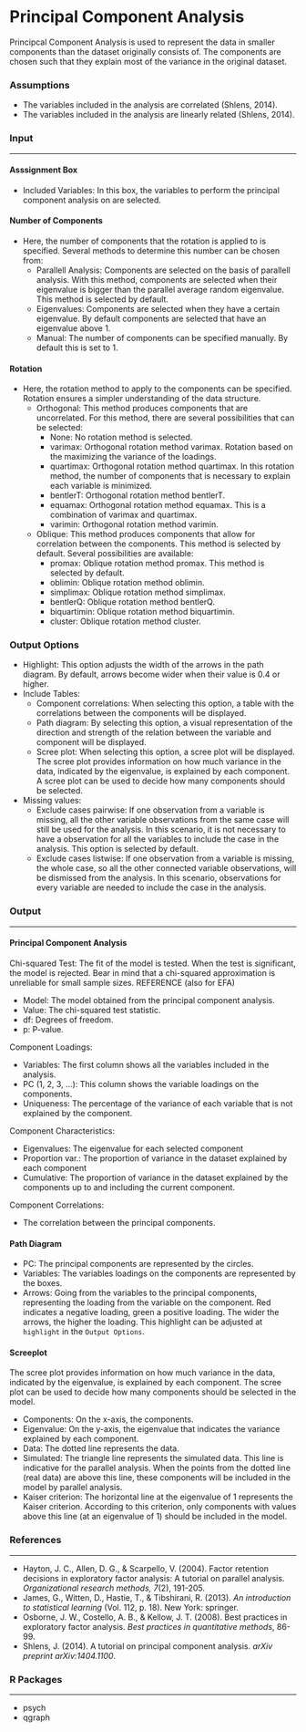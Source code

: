Principal Component Analysis 
===

Principcal Component Analysis is used to represent the data in smaller components than the dataset originally consists of. The components are chosen such that they explain most of the variance in the original dataset. 

### Assumptions 
- The variables included in the analysis are correlated (Shlens, 2014). 
- The variables included in the analysis are linearly related (Shlens, 2014). 

### Input 
---
#### Asssignment Box 
- Included Variables: In this box, the variables to perform the principal component analysis on are selected. 

#### Number of Components  
- Here, the number of components that the rotation is applied to is specified. Several methods to determine this number can be chosen from:   
  - Parallell Analysis: Components are selected on the basis of parallell analysis. With this method, components are selected when their eigenvalue is bigger than the parallel average random eigenvalue. This method is selected by default. 
  - Eigenvalues: Components are selected when they have a certain eigenvalue. By default components are selected that have an eigenvalue above 1. 
  - Manual: The number of components can be specified manually. By default this is set to 1. 

#### Rotation  
- Here, the rotation method to apply to the components can be specified. Rotation ensures a simpler understanding of the data structure.
  - Orthogonal: This method produces components that are uncorrelated. For this method, there are several possibilities that can be selected: 
      - None: No rotation method is selected. 
      - varimax: Orthogonal rotation method varimax. Rotation based on the maximizing the variance of the loadings. 
      - quartimax: Orthogonal rotation method quartimax. In this rotation method, the number of components that is  necessary to explain each variable is minimized. 
      - bentlerT: Orthogonal rotation method bentlerT. 
      - equamax: Orthogonal rotation method equamax. This is a combination of varimax and quartimax. 
      - varimin: Orthogonal rotation method varimin. 
  - Oblique: This method produces components that allow for correlation between the components. This method is selected by default. Several possibilities are available:  
      - promax: Oblique rotation method promax. This method is selected by default. 
      - oblimin: Oblique rotation method oblimin. 
      - simplimax: Oblique rotation method simplimax. 
      - bentlerQ: Oblique rotation method bentlerQ. 
      - biquartimin: Oblique rotation method biquartimin. 
      - cluster: Oblique rotation method cluster. 

### Output Options 
- Highlight: This option adjusts the width of the arrows in the path diagram. By default, arrows become wider when their value is 0.4 or higher. 
- Include Tables: 
    - Component correlations: When selecting this option, a table with the correlations between the components will be displayed. 
    - Path diagram: By selecting this option, a visual representation of the direction and strength of the relation between the variable and component will be displayed. 
    - Scree plot: When selecting this option, a scree plot will be displayed. The scree plot provides information on how much variance in the data, indicated by the eigenvalue, is explained by each component. A scree plot can be used to decide how many components should be selected.  
- Missing values: 
    - Exclude cases pairwise: If one observation from a variable is missing, all the other variable observations from the same case will still be used for the analysis. In this scenario, it is not necessary to have a observation for all the variables to include the case in the analysis. This option is selected by default. 
    - Exclude cases listwise: If one observation from a variable is missing, the whole case, so all the other connected variable observations, will be dismissed from the analysis. In this scenario, observations for every variable are needed to include the case in the analysis. 

### Output 
--- 
#### Principal Component Analysis 
Chi-squared Test: 
The fit of the model is tested. When the test is significant, the model is rejected. Bear in mind that a chi-squared approximation is unreliable for small sample sizes. REFERENCE (also for EFA)
- Model: The model obtained from the principal component analysis. 
- Value: The chi-squared test statistic.  
- df: Degrees of freedom. 
- p: P-value. 

Component Loadings:  
- Variables: The first column shows all the variables included in the analysis. 
- PC (1, 2, 3, ...): This column shows the variable loadings on the components. 
- Uniqueness: The percentage of the variance of each variable that is not explained by the component. 

Component Characteristics:
- Eigenvalues: The eigenvalue for each selected component
- Proportion var.: The proportion of variance in the dataset explained by each component
- Cumulative: The proportion of variance in the dataset explained by the components up to and including the current component.

Component Correlations: 
- The correlation between the principal components. 

#### Path Diagram 
- PC: The principal components are represented by the circles. 
- Variables: The variables loadings on the components are represented by the boxes. 
- Arrows: Going from the variables to the principal components, representing the loading from the variable on the component. Red indicates a negative loading, green a positive loading. The wider the arrows, the higher the loading. This highlight can be adjusted at  `highlight` in the `Output Options`. 

#### Screeplot 
The scree plot provides information on how much variance in the data, indicated by the eigenvalue, is explained by each component. The scree plot can be used to decide how many components should be selected in the model. 
- Components: On the x-axis, the components. 
- Eigenvalue: On the y-axis, the eigenvalue that indicates the variance explained by each component. 
- Data: The dotted line represents the data. 
- Simulated: The triangle line represents the simulated data. This line is indicative for the parallel analysis. When the points from the dotted line (real data) are above this line, these components will be included in the model by parallel analysis. 
- Kaiser criterion: The horizontal line at the eigenvalue of 1 represents the Kaiser criterion. According to this criterion, only components with values above this line (at an eigenvalue of 1) should be included in the model. 

### References 
--- 
- Hayton, J. C., Allen, D. G., & Scarpello, V. (2004). Factor retention decisions in exploratory factor analysis: A tutorial on parallel analysis. *Organizational research methods, 7*(2), 191-205.
- James, G., Witten, D., Hastie, T., & Tibshirani, R. (2013). *An introduction to statistical learning* (Vol. 112, p. 18). New York: springer.
- Osborne, J. W., Costello, A. B., & Kellow, J. T. (2008). Best practices in exploratory factor analysis. *Best practices in quantitative methods*, 86-99.
- Shlens, J. (2014). A tutorial on principal component analysis. *arXiv preprint arXiv:1404.1100*.

### R Packages 
--- 
- psych 
- qgraph 

